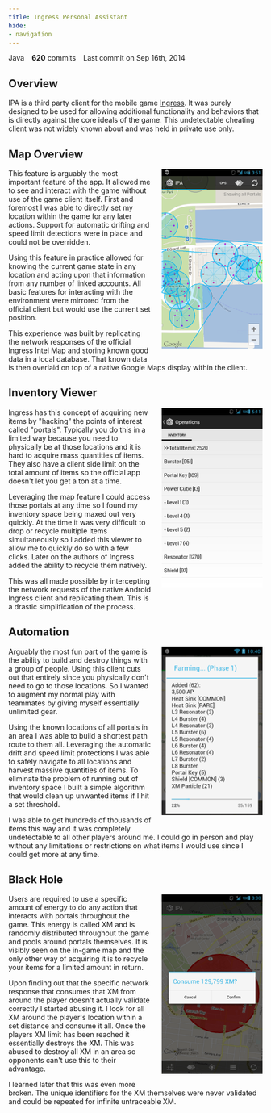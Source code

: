 ```yaml
---
title: Ingress Personal Assistant
hide:
- navigation
---
```

<span class="repo-language-color" style="background-color: #b07219"></span> Java &ensp; **620** commits &ensp; <span style="white-space: nowrap">Last commit on Sep 16th, 2014</span>
## Overview
IPA is a third party client for the mobile game [Ingress](https://web.archive.org/web/20160530062707/https://www.ingress.com/). It was purely designed to be used for allowing additional functionality and behaviors that is directly against the core ideals of the game. This undetectable cheating client was not widely known about and was held in private use only.

## Map Overview
<a class="glightbox" href="/assets/images/ipa/map.png" data-type="image" data-width="100%" data-height="auto" data-desc-position="bottom">
	<img
    align="right"
    src="/assets/images/ipa/map.png"
    width="200"
    style="padding-left:20px;padding-bottom:20px;">
</a>

This feature is arguably the most important feature of the app. It allowed me to see and interact with the game without use of the game client itself. First and foremost I was able to directly set my location within the game for any later actions. Support for automatic drifting and speed limit detections were in place and could not be overridden.

Using this feature in practice allowed for knowing the current game state in any location and acting upon that information from any number of linked accounts. All basic features for interacting with the environment were mirrored from the official client but would use the current set position.

This experience was built by replicating the network responses of the official Ingress Intel Map and storing known good data in a local database. That known data is then overlaid on top of a native Google Maps display within the client.

## Inventory Viewer
<a class="glightbox" href="/assets/images/ipa/inventory_overview.png" data-type="image" data-width="100%" data-height="auto" data-desc-position="bottom">
	<img
    align="right"
    src="/assets/images/ipa/inventory_overview.png"
    width="200"
    style="padding-left:20px;padding-bottom:20px;">
</a>
Ingress has this concept of acquiring new items by "hacking" the points of interest called "portals". Typically you do this in a limited way because you need to physically be at those locations and it is hard to acquire mass quantities of items. They also have a client side limit on the total amount of items so the official app doesn't let you get a ton at a time.

Leveraging the map feature I could access those portals at any time so I found my inventory space being maxed out very quickly. At the time it was very difficult to drop or recycle multiple items simultaneously so I added this viewer to allow me to quickly do so with a few clicks. Later on the authors of Ingress added the ability to recycle them natively.

This was all made possible by intercepting the network requests of the native Android Ingress client and replicating them. This is a drastic simplification of the process.

## Automation
<a class="glightbox" href="/assets/images/ipa/farming_in_progress.png" data-type="image" data-width="100%" data-height="auto" data-desc-position="bottom">
	<img
    align="right"
    src="/assets/images/ipa/farming_in_progress.png"
    width="200"
    style="padding-left:20px;padding-bottom:20px;">
</a>
Arguably the most fun part of the game is the ability to build and destroy things with a group of people. Using this client cuts out that entirely since you physically don't need to go to those locations. So I wanted to augment my normal play with teammates by giving myself essentially unlimited gear.

Using the known locations of all portals in an area I was able to build a shortest path route to them all. Leveraging the automatic drift and speed limit protections I was able to safely navigate to all locations and harvest massive quantities of items. To eliminate the problem of running out of inventory space I built a simple algorithm that would clean up unwanted items if I hit a set threshold.

I was able to get hundreds of thousands of items this way and it was completely undetectable to all other players around me. I could go in person and play without any limitations or restrictions on what items I would use since I could get more at any time.

## Black Hole
<a class="glightbox" href="/assets/images/ipa/black_hole.png" data-type="image" data-width="100%" data-height="auto" data-desc-position="bottom">
	<img
    align="right"
    src="/assets/images/ipa/black_hole.png"
    width="200"
    style="padding-left:20px;padding-bottom:20px;">
</a>
Users are required to use a specific amount of energy to do any action that interacts with portals throughout the game. This energy is called XM and is randomly distributed throughout the game and pools around portals themselves. It is visibly seen on the in-game map and the only other way of acquiring it is to recycle your items for a limited amount in return.

Upon finding out that the specific network response that consumes that XM from around the player doesn't actually validate correctly I started abusing it. I look for all XM around the player's location within a set distance and consume it all. Once the players XM limit has been reached it essentially destroys the XM. This was abused to destroy all XM in an area so opponents can't use this to their advantage.

I learned later that this was even more broken. The unique identifiers for the XM themselves were never validated and could be repeated for infinite untraceable XM.
